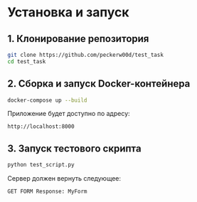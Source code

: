 # Установка и запуск

## 1. Клонирование репозитория

```bash
git clone https://github.com/peckerw00d/test_task
cd test_task
```

## 2. Сборка и запуск Docker-контейнера

```bash
docker-compose up --build
```

Приложение будет доступно по адресу:

```
http://localhost:8000
```

## 3. Запуск тестового скрипта

```bash
python test_script.py
```

Сервер должен вернуть следующее:

```
GET FORM Response: MyForm
```